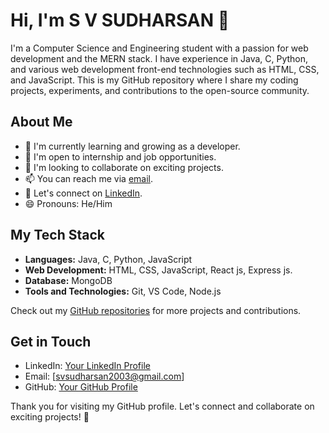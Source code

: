 # Hi, I'm S V SUDHARSAN 👋

I'm a Computer Science and Engineering student with a passion for web development and the MERN stack. I have experience in Java, C, Python, and various web development front-end technologies such as HTML, CSS, and JavaScript. This is my GitHub repository where I share my coding projects, experiments, and contributions to the open-source community.

## About Me

- 🌱 I'm currently learning and growing as a developer.
- 💼 I'm open to internship and job opportunities.
- 🤝 I'm looking to collaborate on exciting projects.
- 📫 You can reach me via [email](mailto:svsudharsan2003@gmail.com).
- 💬 Let's connect on [LinkedIn](https://www.linkedin.com/in/sudharsan-s-v-93505827b/).
- 😄 Pronouns: He/Him

## My Tech Stack

- **Languages:** Java, C, Python, JavaScript
- **Web Development:** HTML, CSS, JavaScript, React js, Express js.
- **Database:** MongoDB
- **Tools and Technologies:** Git, VS Code, Node.js

Check out my [GitHub repositories](https://github.com/SDHRSN2003) for more projects and contributions.



## Get in Touch

- LinkedIn: [Your LinkedIn Profile](https://www.linkedin.com/in/sudharsan-s-v-93505827b/)
- Email: [svsudharsan2003@gmail.com]
- GitHub: [Your GitHub Profile](https://github.com/SDHRSN2003)


Thank you for visiting my GitHub profile. Let's connect and collaborate on exciting projects! 🚀
